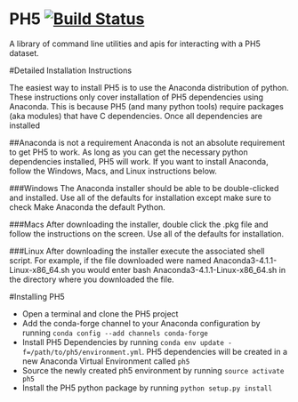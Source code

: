# PH5 [![Build Status](https://travis-ci.org/PIC-IRIS/PH5.svg?branch=master)](https://travis-ci.org/PIC-IRIS/PH5)
A library of command line utilities and apis for interacting with a PH5 dataset.

#Detailed Installation Instructions

The easiest way to install PH5 is to use the Anaconda distribution of python. These instructions
only cover installation of PH5 dependencies using Anaconda. This is because PH5 (and many python tools) require packages (aka modules) that have C dependencies. Once all dependencies are installed

##Anaconda is not a requirement
Anaconda is not an absolute requirement to get PH5 to work. As long as you can get the necessary python dependencies installed, PH5 will work. If you want to install Anaconda, follow the Windows, Macs, and Linux instructions below.

###Windows
The Anaconda installer should be able to be double-clicked and installed. Use all of the defaults for installation except make sure to check Make Anaconda the default Python.

###Macs
After downloading the installer, double click the .pkg file and follow the instructions on the screen. Use all of the defaults for installation.

###Linux
After downloading the installer execute the associated shell script. For example, if the file downloaded were named Anaconda3-4.1.1-Linux-x86_64.sh you would enter bash Anaconda3-4.1.1-Linux-x86_64.sh in the directory where you downloaded the file.

#Installing PH5

* Open a terminal and clone the PH5 project
* Add the conda-forge channel to your Anaconda configuration by running `conda config --add channels conda-forge`
* Install PH5 Dependencies by running `conda env update -f=/path/to/ph5/environment.yml`. PH5 dependencies will be 
created in a new Anaconda Virtual Environment called `ph5`
* Source the newly created ph5 environment by running `source activate ph5`
* Install the PH5 python package by running `python setup.py install`
